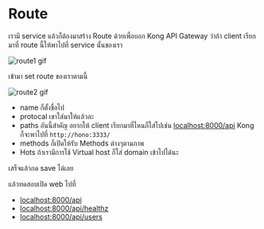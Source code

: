 # Route

เรามี service แล้วก็ต้องมาสร้าง Route ด้วยเพื่อบอก Kong API Gateway ว่าถ้า client เรียกมาที่ route นี้ให้พาไปที่ service นั้นของเรา

![route1 gif](/5.gif)

เข้ามา set route ของเราตามนี้

![route2 gif](/6.gif)

- name ก็ตั้งชื่อไป
- protocal เขาใส่มาให้แล้วละ
- paths อันนี้สำคัญ อยากให้ client เรียกมาที่ไหนก็ใส่ไปเช่น [localhost:8000/api](http://localhost:8000/api) Kong ก็จะพาไปที่ `http://hono:3333/`
- methods ก็เปิดให้รับ Methods ต่างๆตามภาพ
- Hots ถ้าเรามีการใช้ Virtual host ก็ใส่ domain เข้าไปได้นะ

เสร็จแล้วกด save ได้เลย

แล้วทดสอบเปิด web ไปที่

- [localhost:8000/api](http://localhost:8000/api)
- [localhost:8000/api/healthz](http://localhost:8000/api/healthz)
- [localhost:8000/api/users](http://localhost:8000/api/users)
